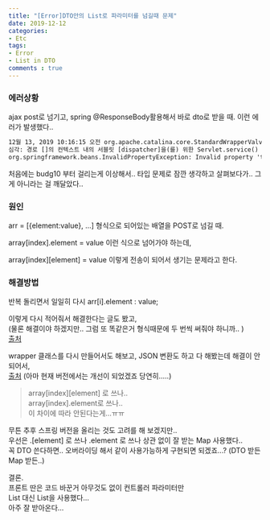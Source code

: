 ```yaml
---
title: "[Error]DTO안의 List로 파라미터를 넘길때 문제"
date: 2019-12-12
categories:
- Etc
tags:
- Error
- List in DTO
comments : true
---
```


### 에러상황
ajax post로 넘기고, spring @ResponseBody활용해서 바로 dto로 받을 때. 이런 에러가 발생했다..                   

```xml
12월 13, 2019 10:16:15 오전 org.apache.catalina.core.StandardWrapperValve invoke
심각: 경로 []의 컨텍스트 내의 서블릿 [dispatcher]을(를) 위한 Servlet.service() 호출이, 근본 원인(root cause)과 함께, 예외 [Request processing failed; nested exception is org.springframework.beans.InvalidPropertyException: Invalid property 'taCostBudgList[0][budg10]' of bean class [com.hsinfo.mvc.domain.task.TaCostBudgAddList]: Property referenced in indexed property path 'taCostBudgList[0][budg10]' is neither an array nor a List nor a Map; returned value was [400000]]을(를) 발생시켰습니다.
org.springframework.beans.InvalidPropertyException: Invalid property 'taCostBudgList[0][budg10]' of bean class [com.hsinfo.mvc.domain.task.TaCostBudgAddList]: Property referenced in indexed property path 'taCostBudgList[0][budg10]' is neither an array nor a List nor a Map; returned value was [400000]
```

처음에는 budg10 부터 걸리는게 이상해서.. 타입 문제로 잠깐 생각하고 살펴보다가.. 그게 아니라는 걸 깨달았다..         



### 원인         
arr = [{element:value}, ...] 형식으로 되어있는 배열을 POST로 넘길 때.      

array[index].element = value 이런 식으로 넘어가야 하는데,         

array[index][element] = value 이렇게 전송이 되어서 생기는 문제라고 한다.                         


### 해결방법

반복 돌리면서 일일히 다시 arr[i].element : value;        

이렇게 다시 적어줘서 해결한다는 글도 봤고,        
(물론 해결이야 하겠지만.. 그럼 또 똑같은거 형식때문에 두 번씩 써줘야 하니까.. )          
[출처](http://www.bmchild.com/2014/02/spring-mvc-3-property-referenced-in.html)   


wrapper 클래스를 다시 만들어서도 해보고, JSON 변환도 하고 다 해봤는데 해결이 안되어서,        
[출처](https://stackoverflow.com/questions/23012841/receiving-json-and-deserializing-as-list-of-object-at-spring-mvc-controller)
(아마 현재 버전에서는 개선이 되었겠죠 당연히.....)           

>array[index][element] 로 쓰나..      
array[index].element로 쓰나..     
이 차이에 따라 안된다는게...ㅠㅠ     



무튼 추후 스프링 버전을 올리는 것도 고려를 해 보겠지만..           
우선은 .[element] 로 쓰나 .element 로 쓰나 상관 없이 잘 받는 Map 사용했다..             
꼭 DTO 쓴다하면.. 오버라이딩 해서 같이 사용가능하게 구현되면 되겠죠...?  (DTO 받든 Map 받든..)              


결론.    
프론트 딴은 코드 바꾼거 아무것도 없이 컨트롤러 파라미터만        
List<DTO> 대신 List<Map>을 사용했다...    
아주 잘 받아온다...          
  



